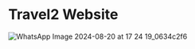 # Travel2  Website


![WhatsApp Image 2024-08-20 at 17 24 19_0634c2f6](https://github.com/user-attachments/assets/3cd1c2c1-9d89-461d-8c97-2c46e6438e83)
